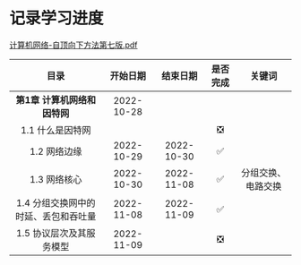 # 记录学习进度

[计算机网络-自顶向下方法第七版.pdf](https://github.com/TimorYang/Computer-Networking-Keith-Ross)

|目录|开始日期|结束日期|是否完成|关键词|
|:----:|:----:|:----:|:----:|:----:|
|**第1章 计算机网络和因特网**|2022-10-28||||
|1.1 什么是因特网|||&#x274E;||
|1.2 网络边缘|2022-10-29|2022-10-30|&#x2705;||
|1.3 网络核心|2022-10-30|2022-11-08|&#x2705;|分组交换、电路交换|
|1.4 分组交换网中的时延、丢包和吞吐量|2022-11-08|2022-11-09|&#x2705;||
|1.5 协议层次及其服务模型|2022-11-09||&#x274E;||
